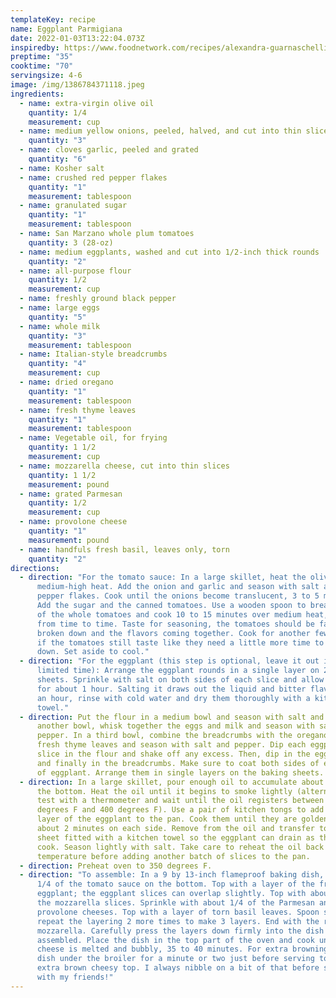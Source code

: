```yaml
---
templateKey: recipe
name: Eggplant Parmigiana
date: 2022-01-03T13:22:04.073Z
inspiredby: https://www.foodnetwork.com/recipes/alexandra-guarnaschelli/eggplant-parmigiana-recipe-2012703
preptime: "35"
cooktime: "70"
servingsize: 4-6
image: /img/1386784371118.jpeg
ingredients:
  - name: extra-virgin olive oil
    quantity: 1/4
    measurement: cup
  - name: medium yellow onions, peeled, halved, and cut into thin slices
    quantity: "3"
  - name: cloves garlic, peeled and grated
    quantity: "6"
  - name: Kosher salt
  - name: crushed red pepper flakes
    quantity: "1"
    measurement: tablespoon
  - name: granulated sugar
    quantity: "1"
    measurement: tablespoon
  - name: San Marzano whole plum tomatoes
    quantity: 3 (28-oz)
  - name: medium eggplants, washed and cut into 1/2-inch thick rounds
    quantity: "2"
  - name: all-purpose flour
    quantity: 1/2
    measurement: cup
  - name: freshly ground black pepper
  - name: large eggs
    quantity: "5"
  - name: whole milk
    quantity: "3"
    measurement: tablespoon
  - name: Italian-style breadcrumbs
    quantity: "4"
    measurement: cup
  - name: dried oregano
    quantity: "1"
    measurement: tablespoon
  - name: fresh thyme leaves
    quantity: "1"
    measurement: tablespoon
  - name: Vegetable oil, for frying
    quantity: 1 1/2
    measurement: cup
  - name: mozzarella cheese, cut into thin slices
    quantity: 1 1/2
    measurement: pound
  - name: grated Parmesan
    quantity: 1/2
    measurement: cup
  - name: provolone cheese
    quantity: "1"
    measurement: pound
  - name: handfuls fresh basil, leaves only, torn
    quantity: "2"
directions:
  - direction: "For the tomato sauce: In a large skillet, heat the olive oil over
      medium-high heat. Add the onion and garlic and season with salt and red
      pepper flakes. Cook until the onions become translucent, 3 to 5 minutes.
      Add the sugar and the canned tomatoes. Use a wooden spoon to break up some
      of the whole tomatoes and cook 10 to 15 minutes over medium heat, stirring
      from time to time. Taste for seasoning, the tomatoes should be fairly
      broken down and the flavors coming together. Cook for another few minutes
      if the tomatoes still taste like they need a little more time to break
      down. Set aside to cool."
  - direction: "For the eggplant (this step is optional, leave it out if you have
      limited time): Arrange the eggplant rounds in a single layer on 2 baking
      sheets. Sprinkle with salt on both sides of each slice and allow it to sit
      for about 1 hour. Salting it draws out the liquid and bitter flavor. After
      an hour, rinse with cold water and dry them thoroughly with a kitchen
      towel."
  - direction: Put the flour in a medium bowl and season with salt and pepper. In
      another bowl, whisk together the eggs and milk and season with salt and
      pepper. In a third bowl, combine the breadcrumbs with the oregano and
      fresh thyme leaves and season with salt and pepper. Dip each eggplant
      slice in the flour and shake off any excess. Then, dip in the egg mixture,
      and finally in the breadcrumbs. Make sure to coat both sides of each slice
      of eggplant. Arrange them in single layers on the baking sheets.
  - direction: In a large skillet, pour enough oil to accumulate about 1/2-inch in
      the bottom. Heat the oil until it begins to smoke lightly (alternatively,
      test with a thermometer and wait until the oil registers between 380
      degrees F and 400 degrees F). Use a pair of kitchen tongs to add a single
      layer of the eggplant to the pan. Cook them until they are golden brown,
      about 2 minutes on each side. Remove from the oil and transfer to a baking
      sheet fitted with a kitchen towel so the eggplant can drain as the others
      cook. Season lightly with salt. Take care to reheat the oil back up to
      temperature before adding another batch of slices to the pan.
  - direction: Preheat oven to 350 degrees F.
  - direction: "To assemble: In a 9 by 13-inch flameproof baking dish, spoon about
      1/4 of the tomato sauce on the bottom. Top with a layer of the fried
      eggplant; the eggplant slices can overlap slightly. Top with about 1/3 of
      the mozzarella slices. Sprinkle with about 1/4 of the Parmesan and
      provolone cheeses. Top with a layer of torn basil leaves. Spoon sauce and
      repeat the layering 2 more times to make 3 layers. End with the remaining
      mozzarella. Carefully press the layers down firmly into the dish once
      assembled. Place the dish in the top part of the oven and cook until the
      cheese is melted and bubbly, 35 to 40 minutes. For extra browning, put the
      dish under the broiler for a minute or two just before serving to get an
      extra brown cheesy top. I always nibble on a bit of that before sharing it
      with my friends!"
---
```

